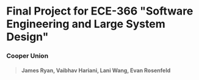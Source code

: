 # Final Project for ECE-366 "Software Engineering and Large System Design"
### Cooper Union
> #### James Ryan, Vaibhav Hariani, Lani Wang, Evan Rosenfeld
